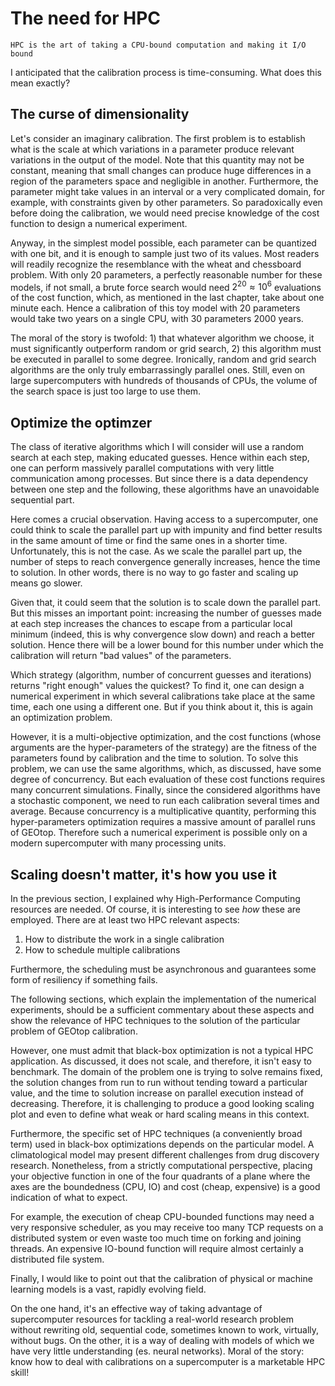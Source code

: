# The need for HPC

```{epigraph}
HPC is the art of taking a CPU-bound computation and making it I/O bound
```

I anticipated that the calibration process is time-consuming. What does this mean exactly? 

## The curse of dimensionality 

Let's consider an imaginary calibration. The first problem is to establish what is the scale at which variations in a parameter produce relevant variations in the output of the model. Note that this quantity may not be constant, meaning that small changes can produce huge differences in a region of the parameters space and negligible in another. Furthermore, the parameter might take values in an interval or a very complicated domain, for example, with constraints given by other parameters. 
So paradoxically even before doing the calibration, we would need precise knowledge of the cost function to design a numerical experiment. 

Anyway, in the simplest model possible, each parameter can be quantized with one bit, and it is enough to sample just two of its values. Most readers will readily recognize the resemblance with the wheat and chessboard problem. With only 20 parameters, a perfectly reasonable number for these models, if not small, a brute force search would need $2^{20} \approx 10^6$ evaluations of the cost function, which, as mentioned in the last chapter, take about one minute each. Hence a calibration of this toy model with 20 parameters would take two years on a single CPU, with 30 parameters 2000 years.

The moral of the story is twofold: 1) that whatever algorithm we choose, it must significantly outperform random or grid search, 2) this algorithm must be executed in parallel to some degree. Ironically, random and grid search algorithms are the only truly embarrassingly parallel ones. Still, even on large supercomputers with hundreds of thousands of CPUs, the volume of the search space is just too large to use them.

## Optimize the optimzer

The class of iterative algorithms which I will consider will use a random search at each step, making educated guesses. Hence within each step, one can perform massively parallel computations with very little communication among processes. But since there is a data dependency between one step and the following, these algorithms have an unavoidable sequential part.

Here comes a crucial observation. Having access to a supercomputer, one could think to scale the parallel part up with impunity and find better results in the same amount of time or find the same ones in a shorter time. Unfortunately, this is not the case. As we scale the parallel part up, the number of steps to reach convergence generally increases, hence the time to solution. In other words, there is no way to go faster and scaling up means go slower.

Given that, it could seem that the solution is to scale down the parallel part. But this misses an important point: increasing the number of guesses made at each step increases the chances to escape from a particular local minimum (indeed, this is why convergence slow down) and reach a better solution. Hence there will be a lower bound for this number under which the calibration will return "bad values" of the parameters.

Which strategy (algorithm, number of concurrent guesses and iterations) returns "right enough" values the quickest? To find it, one can design a numerical experiment in which several calibrations take place at the same time, each one using a different one.  But if you think about it, this is again an optimization problem. 

However, it is a multi-objective optimization, and the cost functions (whose arguments are the hyper-parameters of the strategy) are the fitness of the parameters found by calibration and the time to solution. To solve this problem, we can use the same algorithms, which, as discussed, have some degree of concurrency. But each evaluation of these cost functions requires many concurrent simulations. Finally, since the considered algorithms have a stochastic component, we need to run each calibration several times and average. Because concurrency is a multiplicative quantity, performing this hyper-parameters optimization requires a massive amount of parallel runs of GEOtop. Therefore such a numerical experiment is possible only on a modern supercomputer with many processing units.

## Scaling doesn't matter, it's how you use it

In the previous section, I explained why High-Performance Computing resources are needed. Of course, it is interesting to see *how* these are employed. There are at least two HPC relevant aspects:

1. How to distribute the work in a single calibration
2. How to schedule multiple calibrations
 
Furthermore, the scheduling must be asynchronous and guarantees some form of resiliency if something fails.

The following sections, which explain the implementation of the numerical experiments, should be a sufficient commentary about these aspects and show the relevance of HPC techniques to the solution of the particular problem of GEOtop calibration. 

However, one must admit that black-box optimization is not a typical HPC application. As discussed, it does not scale, and therefore, it isn't easy to benchmark. The domain of the problem one is trying to solve remains fixed, the solution changes from run to run without tending toward a particular value, and the time to solution increase on parallel execution instead of decreasing. Therefore, it is challenging to produce a good looking scaling plot and even to define what weak or hard scaling means in this context.

Furthermore, the specific set of HPC techniques (a conveniently broad term) used in black-box optimizations depends on the particular model. A climatological model may present different challenges from drug discovery research.  Nonetheless, from a strictly computational perspective, placing your objective function in one of the four quadrants of a plane where the axes are the boundedness (CPU, IO) and cost (cheap, expensive) is a good indication of what to expect.

For example, the execution of cheap CPU-bounded functions may need a very responsive scheduler, as you may receive too many TCP requests on a distributed system or even waste too much time on forking and joining threads. An expensive IO-bound function will require almost certainly a distributed file system. 

Finally, I would like to point out that the calibration of physical or machine learning models is a vast, rapidly evolving field. 

On the one hand, it's an effective way of taking advantage of supercomputer resources for tackling a real-world research problem without rewriting old, sequential code, sometimes known to work, virtually, without bugs. On the other, it is a way of dealing with models of which we have very little understanding (es. neural networks). Moral of the story: know how to deal with calibrations on a supercomputer is a marketable HPC skill!
